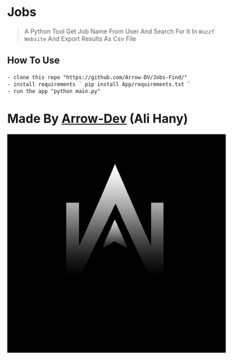 # Jobs 
> A Python Tool Get Job Name From User And Search For It In `Wuzzf Website` And Export Results As Csv File

## How To Use
```
- clone this repo "https://github.com/Arrow-DV/Jobs-Find/"
- install requirements ` pip install App/requirements.txt `
- run the app "python main.py"
```
# Made By <a href="https://arrow-dev.rf.gd/bio" target="_blank">Arrow-Dev</a> (Ali Hany)
<img src="arrow.png">
